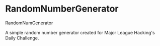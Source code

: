 # RandomNumberGenerator
RandomNumGenerator

A simple random number generator created for Major League Hacking's Daily Challenge. 
